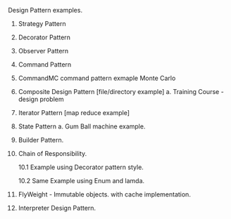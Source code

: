Design Pattern examples.

1. Strategy Pattern
2. Decorator Pattern
3. Observer Pattern
4. Command Pattern
5. CommandMC command pattern exmaple Monte Carlo
6. Composite Design Pattern [file/directory example]
    a. Training Course - design problem

7. Iterator Pattern [map reduce example]

8. State Pattern
    a. Gum Ball machine example.
    
9. Builder Pattern.
10. Chain of Responsibility.

    10.1 Example using Decorator pattern style.
    
    10.2 Same Example using Enum and lamda.

11. FlyWeight - Immutable objects. with cache implementation.
12. Interpreter Design Pattern.